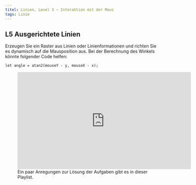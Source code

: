 ```yaml
---
titel: Linien, Level 3 – Interaktion mit der Maus
tags: Linie
---
```


## L5 Ausgerichtete Linien
Erzeugen Sie ein Raster aus Linien oder Linienformationen und richten Sie es dynamisch auf die Mausposition aus. Bei der Berechnung des Winkels könnte folgender Code helfen:

```
let angle = atan2(mouseY - y, mouseX - x);
```

<figure class="video-container">
<iframe width="560" height="315" src="https://www.youtube.com/embed/videoseries?list=PLfnobFnVauQAybYCBX_Y41X-phd071IHB" title="YouTube video player" frameborder="0" allow="accelerometer; autoplay; clipboard-write; encrypted-media; gyroscope; picture-in-picture" allowfullscreen></iframe>
<figcaption>
Ein paar Anregungen zur Lösung der Aufgaben gibt es in dieser Playlist.
</figcaption>
</figure>
